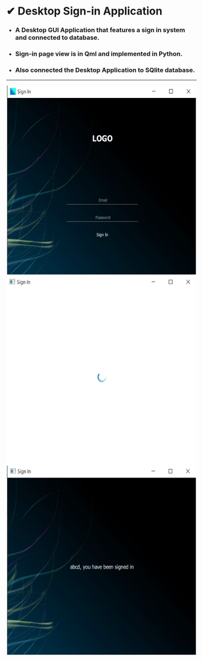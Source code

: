 # ✔ Desktop Sign-in Application
 - ### A Desktop GUI Application that features a sign in system and connected to database.<br>
 - ### Sign-in page view is in Qml and implemented in Python.<br>
 - ### Also connected the Desktop Application to SQlite database.<br>

****

<p align = "center">
	<img height = 500 width = 500 src = "images/1.png">
	<img height = 500 width = 500 src = "images/2.png">
	<img height = 500 width = 500 src = "images/3.png">
</p>